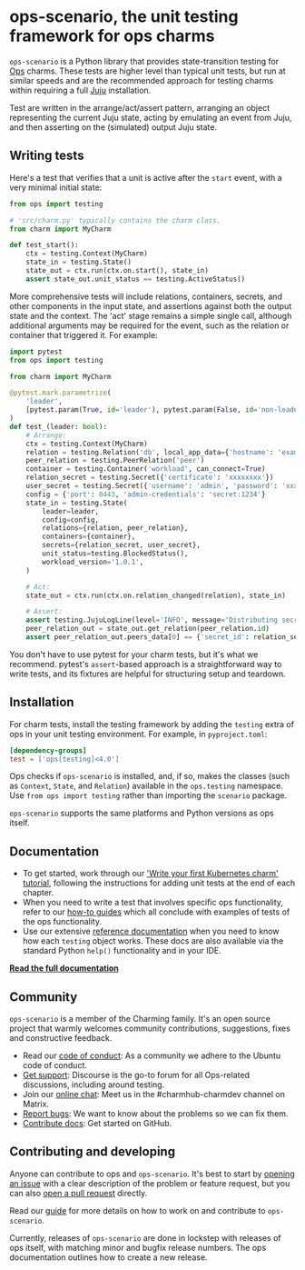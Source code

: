 # ops-scenario, the unit testing framework for ops charms

`ops-scenario` is a Python library that provides state-transition testing for
[Ops](https://ops.readthedocs.io) charms. These tests are higher level than
typical unit tests, but run at similar speeds and are the recommended approach
for testing charms within requiring a full [Juju](https://juju.is) installation.

Test are written in the arrange/act/assert pattern, arranging an object
representing the current Juju state, acting by emulating an event from Juju, and
then asserting on the (simulated) output Juju state.

## Writing tests

Here's a test that verifies that a unit is active after the `start` event, with a very minimal initial state:

```python
from ops import testing

# 'src/charm.py' typically contains the charm class.
from charm import MyCharm

def test_start():
    ctx = testing.Context(MyCharm)
    state_in = testing.State()
    state_out = ctx.run(ctx.on.start(), state_in)
    assert state_out.unit_status == testing.ActiveStatus()
```

More comprehensive tests will include relations, containers, secrets, and other
components in the input state, and assertions against both the output state and
the context. The 'act' stage remains a simple single call, although additional
arguments may be required for the event, such as the relation or container that
triggered it. For example:

```python
import pytest
from ops import testing

from charm import MyCharm

@pytest.mark.parametrize(
    'leader',
    [pytest.param(True, id='leader'), pytest.param(False, id='non-leader')],
)
def test_(leader: bool):
    # Arrange:
    ctx = testing.Context(MyCharm)
    relation = testing.Relation('db', local_app_data={'hostname': 'example.com'})
    peer_relation = testing.PeerRelation('peer')
    container = testing.Container('workload', can_connect=True)
    relation_secret = testing.Secret({'certificate': 'xxxxxxxx'})
    user_secret = testing.Secret({'username': 'admin', 'password': 'xxxxxxxx'})
    config = {'port': 8443, 'admin-credentials': 'secret:1234'}
    state_in = testing.State(
        leader=leader,
        config=config,
        relations={relation, peer_relation},
        containers={container},
        secrets={relation_secret, user_secret},
        unit_status=testing.BlockedStatus(),
        workload_version='1.0.1',
    )

    # Act:
    state_out = ctx.run(ctx.on.relation_changed(relation), state_in)

    # Assert:
    assert testing.JujuLogLine(level='INFO', message='Distributing secret.') in ctx.juju_log
    peer_relation_out = state_out.get_relation(peer_relation.id)
    assert peer_relation_out.peers_data[0] == {'secret_id': relation_secret.id}
```

You don't have to use pytest for your charm tests, but it's what we recommend.
pytest's `assert`-based approach is a straightforward way to write tests, and
its fixtures are helpful for structuring setup and teardown.

## Installation

For charm tests, install the testing framework by adding the `testing` extra of
ops in your unit testing environment. For example, in `pyproject.toml`:

```toml
[dependency-groups]
test = ['ops[testing]<4.0']
```

Ops checks if `ops-scenario` is installed, and, if so, makes the classes
(such as `Context`, `State`, and `Relation`) available in the `ops.testing`
namespace. Use `from ops import testing` rather than importing the `scenario`
package.

`ops-scenario` supports the same platforms and Python versions as ops itself.

## Documentation

 * To get started, work through our ['Write your first Kubernetes charm' tutorial](https://ops.readthedocs.io/en/latest/tutorial/from-zero-to-hero-write-your-first-kubernetes-charm/create-a-minimal-kubernetes-charm.html#write-unit-tests-for-your-charm), following the instructions for adding
   unit tests at the end of each chapter.
 * When you need to write a test that involves specific ops functionality,
   refer to our [how-to guides](https://ops.readthedocs.io/en/latest/howto/index.html)
   which all conclude with examples of tests of the ops functionality.
 * Use our extensive [reference documentation](https://ops.readthedocs.io/en/latest/reference/ops-testing.html#ops-testing) when you need to know how each `testing` object works. These
   docs are also available via the standard Python `help()` functionality and in
   your IDE.

[**Read the full documentation**](https://ops.readthedocs.io/)

## Community

`ops-scenario` is a member of the Charming family. It's an open source project
that warmly welcomes community contributions, suggestions, fixes and
constructive feedback.

* Read our [code of conduct](https://ubuntu.com/community/ethos/code-of-conduct):
  As a community we adhere to the Ubuntu code of conduct.
* [Get support](https://discourse.charmhub.io/): Discourse is the go-to forum
  for all Ops-related discussions, including around testing.
* Join our [online chat](https://matrix.to/#/#charmhub-charmdev:ubuntu.com):
  Meet us in the #charmhub-charmdev channel on Matrix.
* [Report bugs](https://github.com/canonical/operator/issues): We want to know
  about the problems so we can fix them.
* [Contribute docs](https://github.com/canonical/operator/blob/main/HACKING.md#contributing-documentation):
  Get started on GitHub.

## Contributing and developing

Anyone can contribute to ops and `ops-scenario`. It's best to start by
[opening an issue](https://github.com/canonical/operator/issues) with a clear
description of the problem or feature request, but you can also
[open a pull request](https://github.com/canonical/operator/pulls) directly.

Read our [guide](./CONTRIBUTING.md) for more details on how to work on and
contribute to `ops-scenario`.

Currently, releases of `ops-scenario` are done in lockstep with releases of ops
itself, with matching minor and bugfix release numbers. The ops documentation
outlines how to create a new release.

